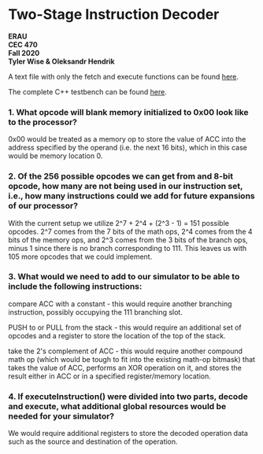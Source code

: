 # Two-Stage Instruction Decoder
**ERAU  
CEC 470  
Fall 2020**  
**Tyler Wise & Oleksandr Hendrik**

A text file with only the fetch and execute functions can be found [here](https://github.com/alexhendrik/2stage-decoder/blob/main/2functionsOnly.txt).

The complete C++ testbench can be found [here](https://github.com/alexhendrik/2stage-decoder/blob/main/CEC470_FinalProject/CEC470_FinalProject/CEC470_FinalProject.cpp).

### 1. What opcode will blank memory initialized to 0x00 look like to the processor?

0x00 would be treated as a memory op to store the value of ACC into the address specified by the operand (i.e. the next 16 bits), which in this case would be memory location 0.

### 2. Of the 256 possible opcodes we can get from and 8-bit opcode, how many are not being used in our instruction set, i.e., how many instructions could we add for future expansions of our processor? 

With the current setup we utilize 2^7 + 2^4 + (2^3 - 1) = 151 possible opcodes. 2^7 comes from the 7 bits of the math ops, 2^4 comes from the 4 bits of the memory ops, and 2^3 comes from the 3 bits of the branch ops, minus 1 since there is no branch corresponding to 111.
This leaves us with 105 more opcodes that we could implement.

### 3. What would we need to add to our simulator to be able to include the following instructions: 
compare ACC with a constant - this would require another branching instruction, possibly occupying the 111 branching slot.  

PUSH to or PULL from the stack - this would require an additional set of opcodes and a register to store the location of the top of the stack.  

take the 2's complement of ACC - this would require another compound math op (which would be tough to fit into the existing math-op bitmask) that takes the value of ACC, performs an XOR operation on it, and stores the result either in ACC or in a specified register/memory location.

### 4. If executeInstruction() were divided into two parts, decode and execute, what additional global resources would be needed for your simulator?
We would require additional registers to store the decoded operation data such as the source and destination of the operation.

